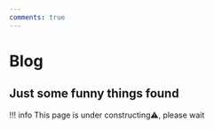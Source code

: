 ```yaml
---
comments: true
---
```

# Blog 

## Just some funny things found

!!! info
    This page is under constructing:warning:, please wait
